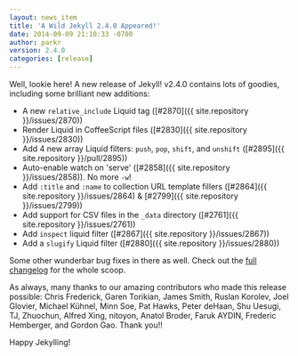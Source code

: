 ```yaml
---
layout: news_item
title: 'A Wild Jekyll 2.4.0 Appeared!'
date: 2014-09-09 21:10:33 -0700
author: parkr
version: 2.4.0
categories: [release]
---
```


Well, lookie here! A new release of Jekyll! v2.4.0 contains lots of goodies, including some brilliant new additions:

- A new `relative_include` Liquid tag ([#2870]({{ site.repository }}/issues/2870))
- Render Liquid in CoffeeScript files ([#2830]({{ site.repository }}/issues/2830))
- Add 4 new array Liquid filters: `push`, `pop`, `shift`, and `unshift` ([#2895]({{ site.repository }}/pull/2895))
- Auto-enable watch on 'serve' ([#2858]({{ site.repository }}/issues/2858)). No more `-w`!
- Add `:title` and `:name` to collection URL template fillers ([#2864]({{ site.repository }}/issues/2864) & [#2799]({{ site.repository }}/issues/2799))
- Add support for CSV files in the `_data` directory ([#2761]({{ site.repository }}/issues/2761))
- Add `inspect` liquid filter ([#2867]({{ site.repository }}/issues/2867))
- Add a `slugify` Liquid filter ([#2880]({{ site.repository }}/issues/2880))

Some other wunderbar bug fixes in there as well. Check out the [full changelog](/docs/history/) for the whole scoop.

As always, many thanks to our amazing contributors who made this release possible: Chris Frederick, Garen Torikian, James Smith, Ruslan Korolev, Joel Glovier, Michael Kühnel, Minn Soe, Pat Hawks, Peter deHaan, Shu Uesugi, TJ, Zhuochun, Alfred Xing, nitoyon, Anatol Broder, Faruk AYDIN, Frederic Hemberger, and Gordon Gao. Thank you!!

Happy Jekylling!
